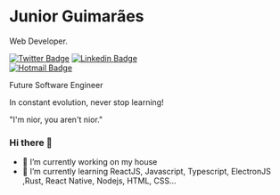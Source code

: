 # Junior Guimarães 

Web Developer.

[![Twitter Badge](https://img.shields.io/badge/-@nioritos-6633cc?style=flat-square&labelColor=6633cc&logo=twitter&logoColor=white&link=https://twitter.com/nioritos)](https://twitter.com/nioritos) 
[![Linkedin Badge](https://img.shields.io/badge/-Junior%20Guimaraes-6633cc?style=flat-square&logo=Linkedin&logoColor=white&link=https://www.linkedin.com/in/junior-guimarães-952625203/)](https://www.linkedin.com/in/junior-guimarães-952625203/)  
[![Hotmail Badge](https://img.shields.io/badge/-contatonioritos@hotmail.com-6633cc?style=flat-square&logo=Gmail&logoColor=white&link=mailto:contatonioritos@hotmail.com)](mailto:contatonioritos@hotmail.com)

Future Software Engineer

In constant evolution, never stop learning!

"I'm nior, you aren't nior."



### Hi there 👋

<!--
**nioritos/nioritos** is a ✨ _special_ ✨ repository because its `README.md` (this file) appears on your GitHub profile.

Here are some ideas to get you started: -->

- 🔭 I’m currently working on my house
- 🌱 I’m currently learning ReactJS, Javascript, Typescript, ElectronJS ,Rust, React Native, Nodejs, HTML, CSS...
<!-- -- 👯 I’m looking to collaborate on ...
- 🤔 I’m looking for help with ...
 💬 Ask me about ...
- 📫 How to reach me: ...
- 😄 Pronouns: ...
- ⚡ Fun fact: ... -->

